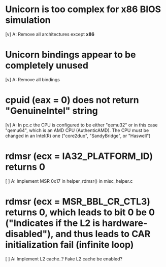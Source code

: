 # Unicorn is too complex for x86 BIOS simulation
[v] A: Remove all architectures except __x86__

# Unicorn bindings appear to be completely unused
[v] A: Remove all bindings

# cpuid (eax = 0) does not return "GenuineIntel" string
[v] A: In pc.c the CPU is configured to be either "qemu32" or in this case "qemu64", which is an AMD CPU (AuthenticAMD). The CPU must be changed in an Intel(R) one ("core2duo", "SandyBridge", or "Haswell")

# rdmsr (ecx = IA32_PLATFORM_ID) returns 0
[ ] A: Implement MSR 0x17 in helper_rdmsr() in misc_helper.c

# rdmsr (ecx = MSR_BBL_CR_CTL3) returns 0, which leads to bit 0 be 0 ("Indicates if the L2 is hardware-disabled"), and thus leads to CAR initialization fail (infinite loop)
[ ] A: Implement L2 cache..? Fake L2 cache be enabled?